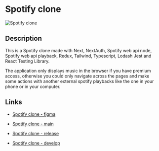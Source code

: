 # Spotify clone

![Spotify clone](./public/images/preview.gif)

## Description

This is a Spotify clone made with Next, NextAuth, Spotify web api node, Spotify web api playback, Redux, Tailwind, Typescript, Lodash Jest and React Testing Library.

The application only displays music in the browser if you have premium access, otherwise you could only navigate across the pages and make some actions with another external spotify playbacks like the one in your phone or in your computer.

## Links

- [Spotify clone - figma](<https://www.figma.com/file/MQcRmzvv3GyM3iHEBwE2gg/Spotify-UI-Concept-(Community)?node-id=1340%3A726>)

- [Spotify clone - main](https://spotify-fdgbatarse.vercel.app/)
- [Spotify clone - release](https://spotify-fdgbatarse-release.vercel.app/)
- [Spotify clone - develop](https://spotify-fdgbatarse-develop.vercel.app/)
